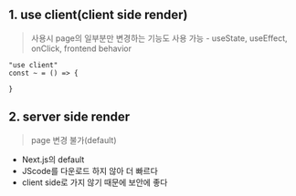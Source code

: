 ## 1. use client(client side render)
> 사용시 page의 일부분만 변경하는 기능도 사용 가능 - useState, useEffect, onClick, frontend behavior
```tsx
"use client"
const ~ = () => {

}
```

## 2. server side render
> page 변경 불가(default)
- Next.js의 default
- JScode를 다운로드 하지 않아 더 빠르다
- client side로 가지 않기 때문에 보안에 좋다